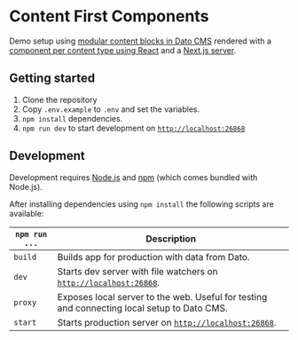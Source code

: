 # Content First Components

Demo setup using [modular content blocks in Dato CMS](https://docs.datocms.com/other/modular-content.html) rendered with a [component per content type using React](components/content.js) and a [Next.js server](https://github.com/zeit/next.js/).


## Getting started

1. Clone the repository
2. Copy `.env.example` to `.env` and set the variables.
3. `npm install` dependencies.
4. `npm run dev` to start development on [`http://localhost:26868`](http://localhost:26868)


## Development

Development requires [Node.js](http://nodejs.org/) and [npm](https://npmjs.org/) (which comes bundled with Node.js).

After installing dependencies using `npm install` the following scripts are available:

`npm run ...` | Description
---|---
`build` | Builds app for production with data from Dato.
`dev` | Starts dev server with file watchers on [`http://localhost:26868`](http://localhost:26868).
`proxy` | Exposes local server to the web. Useful for testing and connecting local setup to Dato CMS.
`start` | Starts production server on [`http://localhost:26868`](http://localhost:26868).
